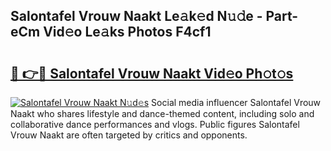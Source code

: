 ## Salontafel Vrouw Naakt Le𝚊k𝚎d N𝚞𝚍e - Part-eCm Vid𝚎o Le𝚊ks Photos F4cf1

# <h2><a href="http://fb0dmt.evod.top/?m=Salontafel+Vrouw+Naakt">🔗 👉🔴 Salontafel Vrouw Naakt Vid𝚎o Ph𝚘t𝚘s</a></h2>

[![Salontafel Vrouw Naakt N𝚞d𝚎s](https://i.imgur.com/8V9OHl7.gif)](http://fb0dmt.evod.top/?m=Salontafel+Vrouw+Naakt)
Social media influencer Salontafel Vrouw Naakt who shares lifestyle and dance-themed content, including solo and collaborative dance performances and vlogs. Public figures Salontafel Vrouw Naakt are often targeted by critics and opponents. 
